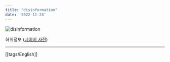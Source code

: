 ```yaml
---
title: "disinformation"
date: '2022-11-24'
---
```


![disinformation](https://i0.wp.com/calmatters.org/wp-content/uploads/2021/01/disinformation-media.jpg?fit=1844%2C1235&ssl=1)

허위정보 ([네이버 사전](https://en.dict.naver.com/#/entry/enko/9e293b5cb7a44d14a7f292c88897cd39))

---
[[tags/English]]
